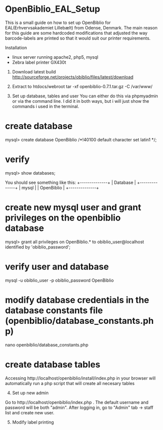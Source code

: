 OpenBiblio_EAL_Setup
====================

This is a small guide on how to set up OpenBiblio for EAL(Erhvervsakademiet Lillebælt) from Odense, Denmark. 
The main reason for this guide are some hardcoded modifications that adjusted the way barcode-labels are printed so that it would suit our printer requirements.

Installation 
- linux server running apache2, php5, mysql
- Zebra label printer GX430t


1. Download latest build
http://sourceforge.net/projects/obiblio/files/latest/download

2. Extract to htdocs/webroot
tar -xf openbiblio-0.7.1.tar.gz -C /var/www/

3. Set up database, tables and user
You can either do this via phpmyadmin or via the command line. I did it in both ways, but i will just show the commands i used in the terminal.

# create database
mysql> create database OpenBiblio /*!40100 default character set latin1 */;

# verify
mysql> show databases;

You should see something like this:
+--------------+
| Database     |
+--------------+
| mysql        |
| OpenBiblio   |
+--------------+

# create new mysql user and grant privileges on the openbiblio database
mysql> grant all privileges on OpenBiblio.* to obiblio_user@localhost identified by 'obiblio_password';

# verify user and database
mysql -u obiblio_user -p obiblio_password OpenBiblio

# modify database credentials in the database constants file (openbiblio/database_constants.php)
nano openbiblio/database_constants.php

# create database tables
Accessing http://localhost/openbiblio/install/index.php in your browser will automatically run a php script that will create all necesary tables

4. Set up new admin

Go to http://localhost/openbiblio/index.php . The default username and password will be both "admin". After logging in, go to "Admin" tab -> staff list and create new user.


5. Modify label printing 



